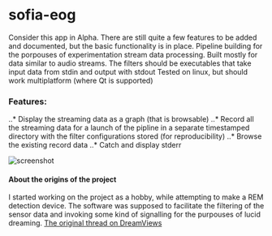 # sofia-eog
Consider this app in Alpha. There are still quite a few features to be added and documented, but the basic functionality is in place.
Pipeline building for the porpouses of experimentation stream data processing. Built mostly for data similar to audio streams. The filters should be executables that take input data from stdin and output with stdout
Tested on linux, but should work multiplatform (where Qt is supported)
### Features:
..* Display the streaming data as a graph (that is browsable)
..* Record all the streaming data for a launch of the pipline in a separate timestamped directory with the filter configurations stored (for reproducibility)
..* Browse the existing record data
..* Catch and display stderr

![screenshot](http://i.imgur.com/ub4bZwJ.png)

#### About the origins of the project
I started working on the project as a hobby, while attempting to make a REM detection device. The software was supposed to facilitate the filtering of the sensor data and invoking some kind of signalling for the purpouses of lucid dreaming.
[The original thread on DreamViews](http://www.dreamviews.com/lucid-aids/158534-sofia-eog-open-source-software-hardware-rem-detection.html)
